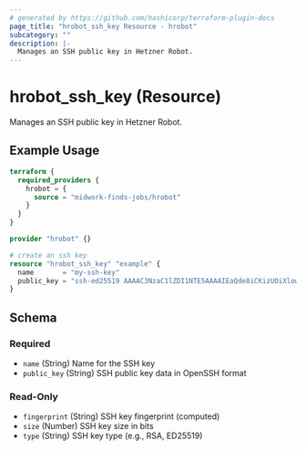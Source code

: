 ```yaml
---
# generated by https://github.com/hashicorp/terraform-plugin-docs
page_title: "hrobot_ssh_key Resource - hrobot"
subcategory: ""
description: |-
  Manages an SSH public key in Hetzner Robot.
---
```


# hrobot_ssh_key (Resource)

Manages an SSH public key in Hetzner Robot.

## Example Usage

```terraform
terraform {
  required_providers {
    hrobot = {
      source = "midwork-finds-jobs/hrobot"
    }
  }
}

provider "hrobot" {}

# create an ssh key
resource "hrobot_ssh_key" "example" {
  name       = "my-ssh-key"
  public_key = "ssh-ed25519 AAAAC3NzaC1lZDI1NTE5AAAAIEaQde8iCKizUOiXlowY1iEL1yCufgjb3aiatGQNPcHb user@example.com"
}
```

<!-- schema generated by tfplugindocs -->
## Schema

### Required

- `name` (String) Name for the SSH key
- `public_key` (String) SSH public key data in OpenSSH format

### Read-Only

- `fingerprint` (String) SSH key fingerprint (computed)
- `size` (Number) SSH key size in bits
- `type` (String) SSH key type (e.g., RSA, ED25519)
